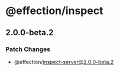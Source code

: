 # @effection/inspect

## 2.0.0-beta.2
### Patch Changes

  - @effection/inspect-server@2.0.0-beta.2
